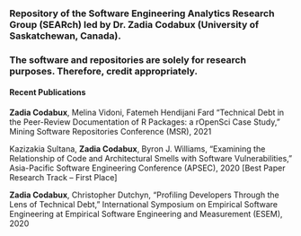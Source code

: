 ### Repository of the Software Engineering Analytics Research Group (SEARch) led by Dr. Zadia Codabux (University of Saskatchewan, Canada).
### The software and repositories are solely for research purposes. Therefore, credit appropriately. 

#### Recent Publications

**Zadia Codabux**, Melina Vidoni, Fatemeh Hendijani Fard “Technical Debt in the Peer-Review Documentation of R Packages: a rOpenSci Case Study,” Mining Software Repositories Conference (MSR), 2021

Kazizakia Sultana, **Zadia Codabux**, Byron J. Williams, “Examining the Relationship of Code and Architectural Smells with Software Vulnerabilities,” Asia-Pacific Software Engineering Conference (APSEC), 2020 [Best Paper Research Track – First Place]

**Zadia Codabux**, Christopher Dutchyn, “Profiling Developers Through the Lens of Technical Debt,” International Symposium on Empirical Software Engineering at Empirical Software Engineering and Measurement (ESEM), 2020





<!--
**tdresearchgroup/tdresearchgroup** is a ✨ _special_ ✨ repository because its `README.md` (this file) appears on your GitHub profile.

Here are some ideas to get you started:

- 🔭 I’m currently working on ...
- 🌱 I’m currently learning ...
- 👯 I’m looking to collaborate on ...
- 🤔 I’m looking for help with ...
- 💬 Ask me about ...
- 📫 How to reach me: ...
- 😄 Pronouns: ...
- ⚡ Fun fact: ...
-->
